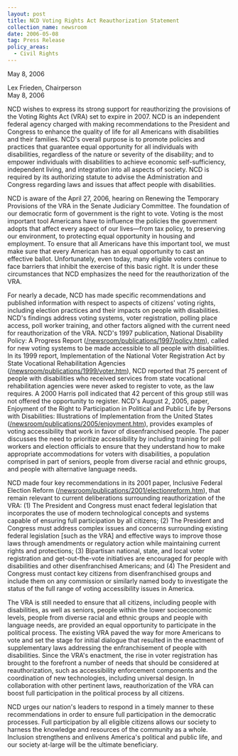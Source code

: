 ```yaml
---
layout: post
title: NCD Voting Rights Act Reauthorization Statement
collection_name: newsroom
date: 2006-05-08
tag: Press Release
policy_areas:
  - Civil Rights
---
```

M﻿ay 8, 2006

Lex Frieden, Chairperson\
May 8, 2006

NCD wishes to express its strong support for reauthorizing the provisions of the Voting Rights Act (VRA) set to expire in 2007. NCD is an independent federal agency charged with making recommendations to the President and Congress to enhance the quality of life for all Americans with disabilities and their families. NCD's overall purpose is to promote policies and practices that guarantee equal opportunity for all individuals with disabilities, regardless of the nature or severity of the disability; and to empower individuals with disabilities to achieve economic self-sufficiency, independent living, and integration into all aspects of society. NCD is required by its authorizing statute to advise the Administration and Congress regarding laws and issues that affect people with disabilities.

NCD is aware of the April 27, 2006, hearing on Renewing the Temporary Provisions of the VRA in the Senate Judiciary Committee. The foundation of our democratic form of government is the right to vote. Voting is the most important tool Americans have to influence the policies the government adopts that affect every aspect of our lives—from tax policy, to preserving our environment, to protecting equal opportunity in housing and employment. To ensure that all Americans have this important tool, we must make sure that every American has an equal opportunity to cast an effective ballot. Unfortunately, even today, many eligible voters continue to face barriers that inhibit the exercise of this basic right. It is under these circumstances that NCD emphasizes the need for the reauthorization of the VRA.

For nearly a decade, NCD has made specific recommendations and published information with respect to aspects of citizens' voting rights, including election practices and their impacts on people with disabilities. NCD's findings address voting systems, voter registration, polling place access, poll worker training, and other factors aligned with the current need for reauthorization of the VRA. NCD's 1997 publication, National Disability Policy: A Progress Report ([/newsroom/publications/1997/policy.htm](https://www.ncd.gov/newsroom/publications/1997/policy.htm)), called for new voting systems to be made accessible to all people with disabilities. In its 1999 report, Implementation of the National Voter Registration Act by State Vocational Rehabilitation Agencies ([/newsroom/publications/1999/voter.htm](https://www.ncd.gov/newsroom/publications/1999/voter.htm)), NCD reported that 75 percent of people with disabilities who received services from state vocational rehabilitation agencies were never asked to register to vote, as the law requires. A 2000 Harris poll indicated that 42 percent of this group still was not offered the opportunity to register. NCD's August 2, 2005, paper, Enjoyment of the Right to Participation in Political and Public Life by Persons with Disabilities: Illustrations of Implementation from the United States ([/newsroom/publications/2005/enjoyment.htm](https://www.ncd.gov/newsroom/publications/2005/enjoyment.htm)), provides examples of voting accessibility that work in favor of disenfranchised people. The paper discusses the need to prioritize accessibility by including training for poll workers and election officials to ensure that they understand how to make appropriate accommodations for voters with disabilities, a population comprised in part of seniors, people from diverse racial and ethnic groups, and people with alternative language needs.

NCD made four key recommendations in its 2001 paper, Inclusive Federal Election Reform ([/newsroom/publications/2001/electionreform.htm](https://www.ncd.gov/newsroom/publications/2001/electionreform.htm)), that remain relevant to current deliberations surrounding reauthorization of the VRA: (1) The President and Congress must enact federal legislation that incorporates the use of modern technological concepts and systems capable of ensuring full participation by all citizens; (2) The President and Congress must address complex issues and concerns surrounding existing federal legislation \[such as the VRA] and effective ways to improve those laws through amendments or regulatory action while maintaining current rights and protections; (3) Bipartisan national, state, and local voter registration and get-out-the-vote initiatives are encouraged for people with disabilities and other disenfranchised Americans; and (4) The President and Congress must contact key citizens from disenfranchised groups and include them on any commission or similarly named body to investigate the status of the full range of voting accessibility issues in America.

The VRA is still needed to ensure that all citizens, including people with disabilities, as well as seniors, people within the lower socioeconomic levels, people from diverse racial and ethnic groups and people with language needs, are provided an equal opportunity to participate in the political process. The existing VRA paved the way for more Americans to vote and set the stage for initial dialogue that resulted in the enactment of supplementary laws addressing the enfranchisement of people with disabilities. Since the VRA's enactment, the rise in voter registration has brought to the forefront a number of needs that should be considered at reauthorization, such as accessibility enforcement components and the coordination of new technologies, including universal design. In collaboration with other pertinent laws, reauthorization of the VRA can boost full participation in the political process by all citizens.

NCD urges our nation's leaders to respond in a timely manner to these recommendations in order to ensure full participation in the democratic processes. Full participation by all eligible citizens allows our society to harness the knowledge and resources of the community as a whole. Inclusion strengthens and enlivens America's political and public life, and our society at-large will be the ultimate beneficiary.